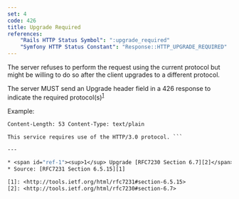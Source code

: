 ```yaml
---
set: 4
code: 426
title: Upgrade Required
references:
    "Rails HTTP Status Symbol": ":upgrade_required"
    "Symfony HTTP Status Constant": "Response::HTTP_UPGRADE_REQUIRED"
---
```


The server refuses to perform the request using the current protocol but
might be willing to do so after the client upgrades to a different
protocol.

The server MUST send an Upgrade header field in a 426 response to
indicate the required protocol(s)<sup>[1](#ref-1)</sup>

Example:

``` HTTP/1.1 426 Upgrade Required Upgrade: HTTP/3.0 Connection: Upgrade
Content-Length: 53 Content-Type: text/plain

This service requires use of the HTTP/3.0 protocol. ```

---

* <span id="ref-1"><sup>1</sup> Upgrade [RFC7230 Section 6.7][2]</span>
* Source: [RFC7231 Section 6.5.15][1]

[1]: <http://tools.ietf.org/html/rfc7231#section-6.5.15>
[2]: <http://tools.ietf.org/html/rfc7230#section-6.7>
